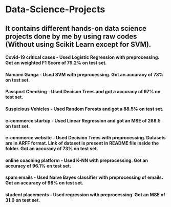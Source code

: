 # Data-Science-Projects
## It contains different hands-on data science projects done by me by using raw codes (Without using Scikit Learn except for SVM). 

#### Covid-19 critical cases - Used Logistic Regression with preprocessing. Got an weighted F1 Score of 79.2% on test set.

#### Namami Ganga - Used SVM with preprocessing. Got an accuracy of 73% on test set.

#### Passport Checking - Used Decison Trees and got a accuracy of 97% on test set.

#### Suspicious Vehicles - Used Random Forests and got a 88.5% on test set.

#### e-commerce startup - Used Linear Regression and got an MSE of 268.5 on test set.

#### e-commerce website - Used Decision Trees with preprocessing. Datasets are in ARFF format. Link of dataset is present in README file inside the folder. Got an accuracy of 73% on test set.

#### online coaching platform - Used K-NN with preprocessing. Got an accuracy of 96.1% on test set.

#### spam emails - Used Naive Bayes classifier with preprocessing of emails. Got an accuracy of 98% on test set.

#### student placements - Used regression with preprocessing. Got an MSE of 31.9 on test set.
